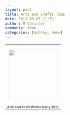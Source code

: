 ```yaml
---
layout: post
title: Arts and Crafts Time
date: 2011-03-07 21:59
author: MrChrister
comments: true
categories: [Ashley, Home]
---
```

<p>   </p><table style="width: 194px"><tbody>       <tr>         <td style="background: url(https://picasaweb.google.com/s/c/transparent_album_background.gif) no-repeat left 50%; height: 194px" align="center"><a href="https://picasaweb.google.com/wyseguys/ArtsAndCraftWinterEarly2011?authkey=Gv1sRgCIiB76zep_fXCw&amp;feat=embedwebsite"><img style="margin: 1px 0px 0px 4px" src="https://lh6.googleusercontent.com/_bNrV-VN1BbE/TbY8VuRi68E/AAAAAAAAFtQ/1r-6oB14o6o/s160-c/ArtsAndCraftWinterEarly2011.jpg" width="160" height="160" /></a></td>       </tr>        <tr>         <td style="text-align: center; font-family: arial,sans-serif; font-size: 11px"><a style="color: #4d4d4d; font-weight: bold; text-decoration: none" href="https://picasaweb.google.com/wyseguys/ArtsAndCraftWinterEarly2011?authkey=Gv1sRgCIiB76zep_fXCw&amp;feat=embedwebsite">Arts and Craft Winter Early 2011</a></td>       </tr>     </tbody></table>

